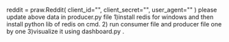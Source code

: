 reddit = praw.Reddit(
    client_id="",
    client_secret="",
    user_agent=""
)
please update above data  in producer.py file
1)install redis for windows and then install python lib of redis on cmd.
2) run consumer file and producer file one by one 
3)visualize it using dashboard.py .
